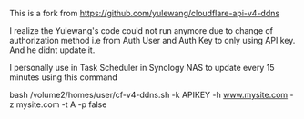 This is a fork from https://github.com/yulewang/cloudflare-api-v4-ddns

I realize the Yulewang's code could not run anymore due to change of authorization method i.e from Auth User and Auth Key to only using API key. And he didnt update it. 

I personally use in Task Scheduler in Synology NAS to update every 15 minutes using this command 

bash /volume2/homes/user/cf-v4-ddns.sh -k APIKEY -h www.mysite.com -z mysite.com  -t A -p false
